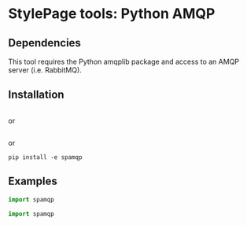 # StylePage tools: Python AMQP

## Dependencies

This tool requires the Python amqplib package and access to an AMQP server (i.e. RabbitMQ).

## Installation

```pip install spamqp
```

or

```pip install -e "git+http://github.com/stylepage/spampqp.git#egg=spamqp"
```

or

```git clone git@github.com:stylepage/spamqp.git spamqp
pip install -e spamqp
```

## Examples

```python
import spamqp
```

```python
import spamqp
```
